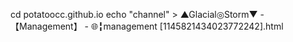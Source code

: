 cd potatoocc.github.io
echo "channel" > ▲Glacial◎Storm▼ - 【Management】 - 🌐╏management [1145821434023772242].html


